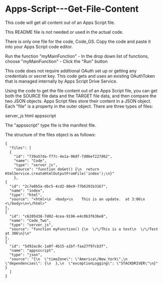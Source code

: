 # Apps-Script---Get-File-Content
This code will get all content out of an Apps Script file.

This README file is not needed or used in the actual code.

There is only one file for the code, Code_GS.  Copy the code and paste it into your Apps Script code editor.

Run the function "myMainFunction" - In the drop down list of functions, choose "myMainFunction" - Click the "Run" button

This code does not require additional OAuth set up or getting any credentials or secret key.
This code gets and uses an existing OAuthToken that is managed internally by Apps Script Drive Service.

Using the code to get the file content out of an Apps Script file, you can get both the SOURCE file data and the TARGET file data, and then compare the two JSON objects.  Apps Script files store their content in a JSON object.  Each "file" is a property in the outer object.  There are three types of files:

server_js
html
appsscript

The "appsscript" type file is the manifest file.

The structure of the files object is as follows:

    {
      "files": [
      {
        "id": "739a57da-f77c-4e1a-96df-7d86ef227d62",
        "name": "Code",
        "type": "server_js",
        "source": "function doGet() {\n  return HtmlService.createHtmlOutputFromFile('index');\n}"
        },
    {
      "id": "2c7e8b5a-dbc5-4cd2-80e9-77b6291b3167",
      "name": "index",
      "type": "html",
      "source": "<html>\n  <body>\n    This is an update.  at 3:06\n  <\/body>\n<\/html>"
    },
    {
      "id": "c6205d38-7d02-4cea-9196-e4c0b3f636e8",
      "name": "Code_Two",
      "type": "server_js",
      "source": "function myFunction() {\n  \/\/This is a test\n  \/\/Test at 306\n}\n"
    },
    {
      "id": "5d92ac8c-1a0f-4b15-a1bf-faa27f97cb3f",
      "name": "appsscript",
      "type": "json",
      "source": "{\n  \"timeZone\": \"America\/New_York\",\n  \"dependencies\": {\n  },\n  \"exceptionLogging\": \"STACKDRIVER\"\n}"
    }
      ]
    }

